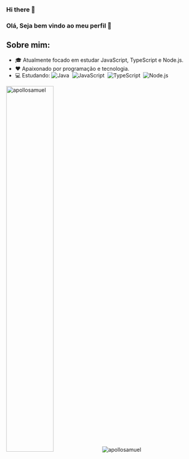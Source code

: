 ### Hi there 👋

### Olá, Seja bem vindo ao meu perfil 👋

## Sobre mim:
- 🎓 Atualmente focado em estudar JavaScript, TypeScript e Node.js.
- ❤️ Apaixonado por programação e tecnologia.
- 💻 Estudando: 
  ![Java](https://img.shields.io/badge/-Java-ff2d20?style=flat&logoColor=fff&logo=Java)&nbsp;
  ![JavaScript](https://img.shields.io/badge/-JavaScript-FEAE32?style=flat&logoColor=fff&logo=javascript)&nbsp;
  ![TypeScript](https://img.shields.io/badge/-TypeScript-007ACC?style=flat&logoColor=fff&logo=typescript)&nbsp;
  ![Node.js](https://img.shields.io/badge/-Node.js-brightgreen?style=flat&logoColor=fff&logo=Node.js)&nbsp;
  
  


<img  width="50%" src="https://github-readme-stats.vercel.app/api/top-langs/?username=apollosamuel&layout=compact&theme=dracula" alt="apollosamuel" />

<img src="https://github-readme-stats.vercel.app/api?username=apollosamuel&show_icons=true&theme=dracula" alt="apollosamuel"/> 
</p>


